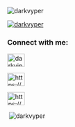 <p align="left"> <img src="https://komarev.com/ghpvc/?username=darkvyper&label=Profile%20views&color=0e75b6&style=flat" alt="darkvyper" /> </p>

<p align="left"> <a href="https://github.com/ryo-ma/github-profile-trophy"><img src="https://github-profile-trophy.vercel.app/?username=darkvyper" alt="darkvyper" /></a> </p>

<h3 align="left">Connect with me:</h3>
<p align="left">
<a href="https://twitter.com/darkviper32" target="blank"><img align="center" src="https://imgs.search.brave.com/F9WBQlB5pqPFgDPuom5yHM9ibQGzEME7ojqAlQuCodY/rs:fit:500:0:0/g:ce/aHR0cHM6Ly8xMDAw/bG9nb3MubmV0L3dw/LWNvbnRlbnQvdXBs/b2Fkcy8yMDE3LzA2/L1R3aXR0ZXItTG9n/by0yMDEyLTUwMHgy/ODEucG5n" alt="darkviper32" height="30" width="40" /></a>

<a href="https://linkedin.com/in/https://www.linkedin.com/in/mxnish" target="blank"><img align="center" src="https://imgs.search.brave.com/0onedxgdJWLsAOrzVTbco23TxXLuDJGb_uBUL74bc7k/rs:fit:500:0:0/g:ce/aHR0cHM6Ly91cGxv/YWQud2lraW1lZGlh/Lm9yZy93aWtpcGVk/aWEvY29tbW9ucy9j/L2NhL0xpbmtlZElu/X2xvZ29faW5pdGlh/bHMucG5n" alt="https://www.linkedin.com/in/mxnish" height="30" width="40" /></a>

<a href="https://instagram.com/vyper.xe" target="blank"><img align="center" src="https://imgs.search.brave.com/NfW7R_MMPq8al7pxv-UuU3fJrD7lydR6AFq2mkRFFcU/rs:fit:500:0:0/g:ce/aHR0cHM6Ly93d3cu/ZWRpZ2l0YWxhZ2Vu/Y3kuY29tLmF1L3dw/LWNvbnRlbnQvdXBs/b2Fkcy9uZXctSW5z/dGFncmFtLWxvZ28t/cG5nLWZ1bGwtY29s/b3VyLWdseXBoLnBu/Zw" alt="https://www.instagram.com/vyper.xe" height="30" width="40" /></a>
</p>

<p>&nbsp;<img align="center" src="https://github-readme-stats.vercel.app/api?username=darkvyper&show_icons=true&locale=en" alt="darkvyper" /></p>

              
